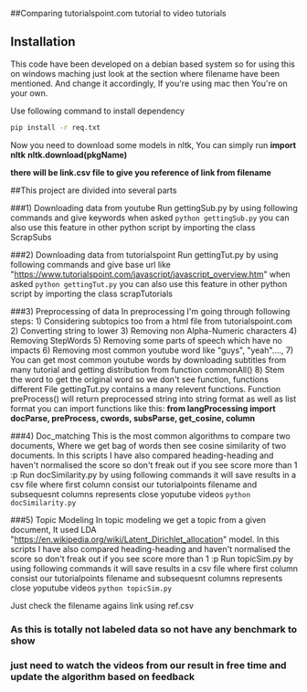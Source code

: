 ##Comparing tutorialspoint.com tutorial to video tutorials

## Installation
This code have been developed on a debian based system so for using this on windows maching just look at the section where filename have been mentioned.
And change it accordingly, If you're using mac then You're on your own.

Use following command to install dependency

```bash
pip install -r req.txt
```

Now you need to download some models in nltk, You can simply run 
**import nltk**
**nltk.download(pkgName)**

**there will be link.csv file to give you reference of link from filename**

##This project are divided into several parts

###1) Downloading data from youtube
    Run gettingSub.py by using following commands and give keywords when asked
    ```python gettingSub.py```
    you can also use this feature in other python script by importing the class ScrapSubs

###2) Downloading data from tutorialspoint
    Run gettingTut.py by using following commands and give base url like "https://www.tutorialspoint.com/javascript/javascript_overview.htm" when asked
    ```python gettingTut.py```
    you can also use this feature in other python script by importing the class scrapTutorials

###3) Preprocessing of data
    In preprocessing I'm going through following steps:
        1) Considering subtopics too from a html file from tutorialspoint.com
        2) Converting string to lower
        3) Removing non Alpha-Numeric characters
        4) Removing StepWords
        5) Removing some parts of speech which have no impacts
        6) Removing most common youtube word like "guys", "yeah"...., 
        7) You can get most common youtube words by downloading subtitles from many tutorial and getting distribution from function commonAll()
        8) Stem the word to get the original word so we don't see function, functions different
    File gettingTut.py contains a many relevent functions.
    Function preProcess() will return preprocessed string into string format as well as list format
    you can import functions like this:
**from langProcessing import docParse, preProcess, cwords, subsParse, get_cosine, column**

###4) Doc_matching
    This is the most common algorithms to compare two documents, Where we get bag of words then see cosine similarity of two documents.
    In this scripts I have also compared heading-heading and haven't normalised the score so don't freak out if you see score more than 1 :p
    Run docSimilarity.py by using following commands it will save results in a csv file where first column consist our tutorialpoints filename and subsequesnt columns represents close yoputube videos
    ```python docSimilarity.py```

###5) Topic Modeling
    In topic modeling we get a topic from a given document, It used LDA "https://en.wikipedia.org/wiki/Latent_Dirichlet_allocation" model.
    In this scripts I have also compared heading-heading and haven't normalised the score so don't freak out if you see score more than 1 :p
    Run topicSim.py by using following commands it will save results in a csv file where first column consist our tutorialpoints filename and subsequesnt columns represents close yoputube videos
    ```python topicSim.py```


Just check the filename agains link using ref.csv
### As this is totally not labeled data so not have any benchmark to show
### just need to watch the videos from our result in free time and update the algorithm based on feedback